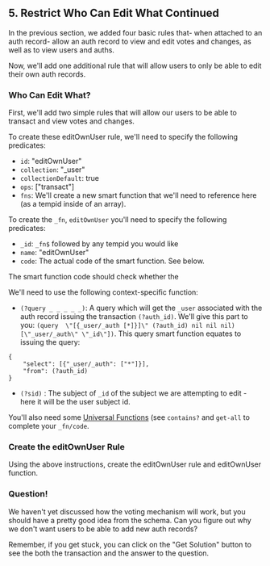 ## 5. Restrict Who Can Edit What Continued

In the previous section, we added four basic rules that- when attached to an auth record- allow an auth record to view and edit votes and changes, as well as to view users and auths. 

Now, we'll add one additional rule that will allow users to only be able to edit their own auth records. 

### Who Can Edit What?

First, we'll add two simple rules that will allow our users to be able to transact and view votes and changes.

To create these editOwnUser rule, we'll need to specify the following predicates:

- `id`: "editOwnUser"
- `collection`: "_user"
- `collectionDefault`: true
- `ops`: ["transact"]
- `fns`: We'll create a new smart function that we'll need to reference here (as a tempid inside of an array).

To create the `_fn`, `editOwnUser` you'll need to specify the following predicates:
- `_id`: `_fn$` followed by any tempid you would like
- `name`: "editOwnUser"
- `code`: The actual code of the smart function. See below.

The smart function code should check whether the 

We'll need to use the following context-specific function:
- `(?query _ _ _ _ _)`: A query which will get the `_user` associated with the auth record issuing the transaction `(?auth_id)`. We'll give this part to you: `(query  \"[{_user/_auth [*]}]\" (?auth_id) nil nil nil) [\"_user/_auth\" \"_id\"])`. This query smart function equates to issuing the query:

```
{
    "select": [{"_user/_auth": ["*"]}],
    "from": (?auth_id)
}
```

- `(?sid)` : The subject of `_id` of the subject we are attempting to edit - here it will be the user subject id.


You'll also need some <a href="/docs/smart-functions/smart-functions#universal-functions" target="_blank">Universal Functions</a> (see `contains?` and `get-all` to complete your `_fn/code`. 

<div class="challenge">
<h3>Create the editOwnUser Rule</h3>

<p>Using the above instructions, create the editOwnUser rule and editOwnUser function.</p>

<h3>Question!</h3>
<p>We haven't yet discussed how the voting mechanism will work, but you should have a pretty good idea from the schema. Can you figure out why we don't want users to be able to add new auth records?</p>

<p>Remember, if you get stuck, you can click on the "Get Solution" button to see the both the transaction and the answer to the question.</p>
</div>
